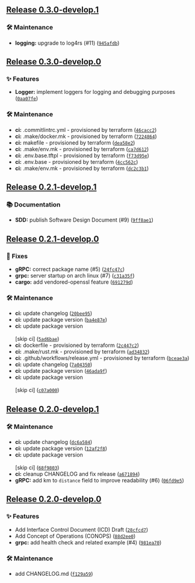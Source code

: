 ## [Release 0.3.0-develop.1](https://github.com/Arrow-air/svc-pricing/releases/tag/v0.3.0-develop.1)

### 🛠 Maintenance

-  **logging:** upgrade to log4rs (#11) ([`945afdb`](https://github.com/Arrow-air/svc-pricing/commit/945afdb61612c045b929f7a51494149f8ed7207a))

## [Release 0.3.0-develop.0](https://github.com/Arrow-air/svc-pricing/releases/tag/v0.3.0-develop.0)

### ✨ Features

-  **Logger:** implement loggers for logging and debugging purposes ([`0aa07fe`](https://github.com/Arrow-air/svc-pricing/commit/0aa07fee919514ca8040dcfac8b3ed24f69cad1e))

### 🛠 Maintenance

-  **ci:** .commitlintrc.yml - provisioned by terraform ([`46cacc2`](https://github.com/Arrow-air/svc-pricing/commit/46cacc2f90dd398439a45cf7bc32b20244db8b9b))
-  **ci:** .make/docker.mk - provisioned by terraform ([`7224864`](https://github.com/Arrow-air/svc-pricing/commit/7224864bed742a3bb36b9bb935babae913f8acd4))
-  **ci:** makefile - provisioned by terraform ([`dea58e2`](https://github.com/Arrow-air/svc-pricing/commit/dea58e2499df852ac64489834d948e8b200935ac))
-  **ci:** .make/env.mk - provisioned by terraform ([`ca7d612`](https://github.com/Arrow-air/svc-pricing/commit/ca7d612dc2cdfd4e6161965810f75b45371287cd))
-  **ci:** .env.base.tftpl - provisioned by terraform ([`f73d95e`](https://github.com/Arrow-air/svc-pricing/commit/f73d95eb4b643b275fb6728f45f342a9b3da472b))
-  **ci:** .env.base - provisioned by terraform ([`4cc562c`](https://github.com/Arrow-air/svc-pricing/commit/4cc562c47957263f7428a04ba08453a114bff841))
-  **ci:** .make/env.mk - provisioned by terraform ([`dc2c3b1`](https://github.com/Arrow-air/svc-pricing/commit/dc2c3b120e5f0869e4b940743b688d20250fd4f4))

## [Release 0.2.1-develop.1](https://github.com/Arrow-air/svc-pricing/releases/tag/v0.2.1-develop.1)

### 📚 Documentation

-  **SDD:** publish Software Design Document (#9) ([`9ff8ae1`](https://github.com/Arrow-air/svc-pricing/commit/9ff8ae19a8af4bb8b00049a23e3241b3e8132fec))

## [Release 0.2.1-develop.0](https://github.com/Arrow-air/svc-pricing/releases/tag/v0.2.1-develop.0)

### 🐛 Fixes

-  **gRPC:** correct package name (#5) ([`24fc47c`](https://github.com/Arrow-air/svc-pricing/commit/24fc47cf33dbd27dfc08a82fce25c69aa87d4a65))
-  **grpc:** server startup on arch linux (#7) ([`c31a35f`](https://github.com/Arrow-air/svc-pricing/commit/c31a35fda69baaddb6094c05d4ca2560cc642d07))
-  **cargo:** add vendored-openssl feature ([`691279d`](https://github.com/Arrow-air/svc-pricing/commit/691279dd11cfb96c7e23f1c07692a667ca7e7a83))

### 🛠 Maintenance

-  **ci:** update changelog ([`20bee95`](https://github.com/Arrow-air/svc-pricing/commit/20bee95ad21a5299379806396425607f3690bdaf))
-  **ci:** update package version ([`ba4e87e`](https://github.com/Arrow-air/svc-pricing/commit/ba4e87e110467c68e956f4dd9ffd87c7ba4988a4))
-  **ci:** update package version<br/><br/>[skip ci] ([`5ad6bae`](https://github.com/Arrow-air/svc-pricing/commit/5ad6baefe65ec68717863bd69477618db9357769))
-  **ci:** dockerfile - provisioned by terraform ([`2c447c2`](https://github.com/Arrow-air/svc-pricing/commit/2c447c24a4eb38483b8f01496b89f8b7d1844912))
-  **ci:** .make/rust.mk - provisioned by terraform ([`ad34832`](https://github.com/Arrow-air/svc-pricing/commit/ad34832a3a9ed3b8a8f84cdf46f7302b2d0f2f08))
-  **ci:** .github/workflows/release.yml - provisioned by terraform ([`bceae3a`](https://github.com/Arrow-air/svc-pricing/commit/bceae3a76c95ef9ce3de8159b80c63d3258d7988))
-  **ci:** update changelog ([`7a04350`](https://github.com/Arrow-air/svc-pricing/commit/7a04350a05e8a8a28c2e89a205008da9a7e32a6b))
-  **ci:** update package version ([`46ada9f`](https://github.com/Arrow-air/svc-pricing/commit/46ada9fb97bf5466e50a1d546df2111c5c65c73e))
-  **ci:** update package version<br/><br/>[skip ci] ([`c07a000`](https://github.com/Arrow-air/svc-pricing/commit/c07a0007e74f849706f8489ea9457d919e200900))

## [Release 0.2.0-develop.1](https://github.com/Arrow-air/svc-pricing/releases/tag/v0.2.0-develop.1)

### 🛠 Maintenance

-  **ci:** update changelog ([`dc6a584`](https://github.com/Arrow-air/svc-pricing/commit/dc6a584307acc1ecfd01f37a07df5392e5a12e65))
-  **ci:** update package version ([`12af2f8`](https://github.com/Arrow-air/svc-pricing/commit/12af2f8e03a31a06483ebe1fd7c68af2d47d694a))
-  **ci:** update package version<br/><br/>[skip ci] ([`68f9803`](https://github.com/Arrow-air/svc-pricing/commit/68f98039ebd0a33dd69f236d074c83a7910ee25b))
-  **ci:** cleanup CHANGELOG and fix release ([`a671894`](https://github.com/Arrow-air/svc-pricing/commit/a671894ad0554579d87cb9e2c2d3a15914dee3d5))
-  **gRPC:** add km to `distance` field to improve readability (#6) ([`06fd9e5`](https://github.com/Arrow-air/svc-pricing/commit/06fd9e57aa87ce7340928902f083f70bd7b831a8))

## [Release 0.2.0-develop.0](https://github.com/Arrow-air/svc-pricing/releases/tag/v0.2.0-develop.0)

### ✨ Features

- Add Interface Control Document (ICD) Draft ([`28cfcd7`](https://github.com/Arrow-air/svc-pricing/commit/28cfcd71157211a5c3a0b62bdd8176a22ab36129))
- Add Concept of Operations (CONOPS) ([`88d2ee0`](https://github.com/Arrow-air/svc-pricing/commit/88d2ee067ae91c544c241d9835ef63ad56980a14))
-  **grpc:** add health check and related example (#4) ([`981ea70`](https://github.com/Arrow-air/svc-pricing/commit/981ea7059e38d3ef1ecb440d302d7adef6a62bf2))

### 🛠 Maintenance

- add CHANGELOG.md ([`f129a59`](https://github.com/Arrow-air/svc-pricing/commit/f129a597fac509c9ea274d352083cd782b70b84f))
